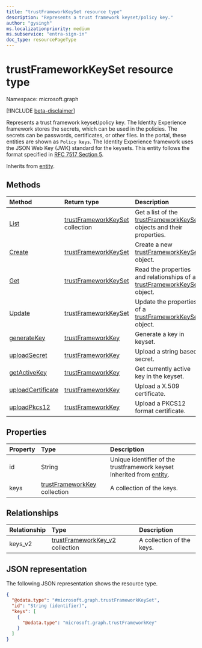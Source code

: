 ```yaml
---
title: "trustFrameworkKeySet resource type"
description: "Represents a trust framework keyset/policy key."
author: "gysingh"
ms.localizationpriority: medium
ms.subservice: "entra-sign-in"
doc_type: resourcePageType
---
```


# trustFrameworkKeySet resource type

Namespace: microsoft.graph

[!INCLUDE [beta-disclaimer](../../includes/beta-disclaimer.md)]

Represents a trust framework keyset/policy key. The Identity Experience framework stores the secrets, which can be used in the policies. The secrets can be passwords, certificates, or other files. In the portal, these entities are shown as `Policy keys`. The Identity Experience framework uses the JSON Web Key (JWK) standard for the keysets. This entity follows the format specified in [RFC 7517 Section 5](https://tools.ietf.org/html/rfc7517#section-5).

Inherits from [entity](../resources/entity.md).

## Methods
|Method|Return type|Description|
|:---|:---|:---|
|[List](../api/trustframework-list-keysets.md)|[trustFrameworkKeySet](../resources/trustframeworkkeyset.md) collection|Get a list of the [trustFrameworkKeySet](../resources/trustframeworkkeyset.md) objects and their properties.|
|[Create](../api/trustframework-post-keysets.md)|[trustFrameworkKeySet](../resources/trustframeworkkeyset.md)|Create a new [trustFrameworkKeySet](../resources/trustframeworkkeyset.md) object.|
|[Get](../api/trustframeworkkeyset-get.md)|[trustFrameworkKeySet](../resources/trustframeworkkeyset.md)|Read the properties and relationships of a [trustFrameworkKeySet](../resources/trustframeworkkeyset.md) object.|
|[Update](../api/trustframeworkkeyset-update.md)|[trustFrameworkKeySet](../resources/trustframeworkkeyset.md)|Update the properties of a [trustFrameworkKeySet](../resources/trustframeworkkeyset.md) object.|
|[generateKey](../api/trustframeworkkeyset-generatekey.md)|[trustFrameworkKey](../resources/trustframeworkkey.md)|Generate a key in keyset.|
|[uploadSecret](../api/trustframeworkkeyset-uploadsecret.md)|[trustFrameworkKey](../resources/trustframeworkkey.md)|Upload a string based secret.|
|[getActiveKey](../api/trustframeworkkeyset-getactivekey.md)|[trustFrameworkKey](../resources/trustframeworkkey.md)|Get currently active key in the keyset.|
|[uploadCertificate](../api/trustframeworkkeyset-uploadcertificate.md)|[trustFrameworkKey](../resources/trustframeworkkey.md)|Upload a X.509 certificate.|
|[uploadPkcs12](../api/trustframeworkkeyset-uploadpkcs12.md)|[trustFrameworkKey](../resources/trustframeworkkey.md)|Upload a PKCS12 format certificate.|

## Properties
|Property|Type|Description|
|:---|:---|:---|
|id|String|Unique identifier of the trustframework keyset Inherited from [entity](../resources/entity.md).|
|keys|[trustFrameworkKey](../resources/trustframeworkkey.md) collection|A collection of the keys.|

## Relationships
|Relationship|Type|Description|
|:---|:---|:---|
|keys_v2|[trustFrameworkKey_v2](../resources/trustframeworkkey_v2.md) collection|A collection of the keys.|

## JSON representation
The following JSON representation shows the resource type.
<!-- {
  "blockType": "resource",
  "keyProperty": "id",
  "@odata.type": "microsoft.graph.trustFrameworkKeySet",
  "baseType": "microsoft.graph.entity",
  "openType": false
}
-->
``` json
{
  "@odata.type": "#microsoft.graph.trustFrameworkKeySet",
  "id": "String (identifier)",
  "keys": [
    {
      "@odata.type": "microsoft.graph.trustFrameworkKey"
    }
  ]
}
```

